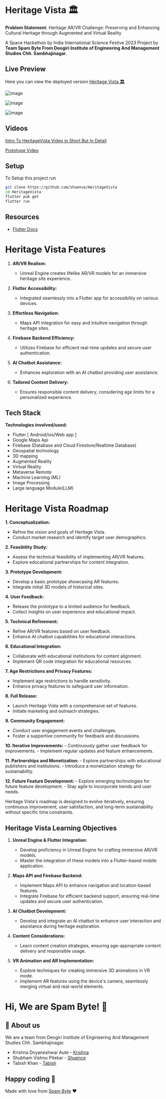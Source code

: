 
# Heritage Vista 🏛️

**Problem Statement**: Heritage AR/VR Challenge: Preserving and Enhancing Cultural Heritage through Augmented and Virtual Reality 

A Space Hackathon by India International Science Festive 2023 Project by **Team Spam Byte From Deogiri Institute of Engineering And Management Studies Chh. Sambhajinagar.**


## Live Preview

Here you can view the deployed version
[Heritage Vista 🏛️](https://heritage-vista.web.app/)

![image](https://github.com/shuence/HeritageVista/assets/65482186/5b32089f-6426-4ad0-b7fb-b8020e9b6275)

![image](https://github.com/shuence/HeritageVista/assets/65482186/5116d557-23ab-4b3c-be3f-22888e89c9f8)

![image](https://github.com/shuence/HeritageVista/assets/65482186/120e944a-c3ed-4e0c-a45d-279a92cc272d)


## Videos 

[Intro To HeritageVista Video in Short But In Detail](https://www.youtube.com/watch?v=JnUlPyy0eO0&ab_channel=krishnaaute)

[Prototype Video](https://youtu.be/NwYVp9HNw78)


## Setup

To Setup this project run

```bash
git clone https://github.com/shuence/HeritageVista
cd HeritageVista
flutter pub get
flutter run
```

## Resources

- [Flutter Docs](https://docs.flutter.dev/)

# Heritage Vista Features

1. **AR/VR Realism:**
   - Unreal Engine creates lifelike AR/VR models for an immersive heritage site experience.

2. **Flutter Accessibility:**
   - Integrated seamlessly into a Flutter app for accessibility on various devices.

3. **Effortless Navigation:**
   - Maps API integration for easy and intuitive navigation through heritage sites.

4. **Firebase Backend Efficiency:**
   - Utilizes Firebase for efficient real-time updates and secure user authentication.

5. **AI Chatbot Assistance:**
   - Enhances exploration with an AI chatbot providing user assistance.

6. **Tailored Content Delivery:**
   - Ensures responsible content delivery, considering age limits for a personalized experience.
## Tech Stack
**Technologies involved/used:**
- Flutter [ Android/ios/Web app ]
- Google Maps Api
- Firebase (Database and Cloud Firestore/Realtime Database)
- Geospatial technology 
- 3D mapping 
- Augmented Reality 
- Virtual Reality
- Metaverse Remote 
- Machine Learning (ML)
- Image Processing
- Large language Module(LLM)


# Heritage Vista Roadmap

**1. Conceptualization:**
   - Refine the vision and goals of Heritage Vista.
   - Conduct market research and identify target user demographics.

**2. Feasibility Study:**
   - Assess the technical feasibility of implementing AR/VR features.
   - Explore educational partnerships for content integration.

**3. Prototype Development:**
   - Develop a basic prototype showcasing AR features.
   - Integrate initial 3D models of historical sites.

**4. User Feedback:**
   - Release the prototype to a limited audience for feedback.
   - Collect insights on user experience and educational impact.

**5. Technical Refinement:**
   - Refine AR/VR features based on user feedback.
   - Enhance AI chatbot capabilities for educational interactions.

**6. Educational Integration:**
   - Collaborate with educational institutions for content alignment.
   - Implement QR code integration for educational resources.

**7. Age Restrictions and Privacy Features:**
   - Implement age restrictions to handle sensitivity.
   - Enhance privacy features to safeguard user information.

**8. Full Release:**
   - Launch Heritage Vista with a comprehensive set of features.
   - Initiate marketing and outreach strategies.

**9. Community Engagement:**
   - Conduct user engagement events and challenges.
   - Foster a supportive community for feedback and discussions.

**10. Iterative Improvements:**
    - Continuously gather user feedback for improvements.
    - Implement regular updates and feature enhancements.

**11. Partnerships and Monetization:**
    - Explore partnerships with educational publishers and institutions.
    - Introduce a monetization strategy for sustainability.

**12. Future Feature Development:**
    - Explore emerging technologies for future feature development.
    - Stay agile to incorporate trends and user needs.

Heritage Vista's roadmap is designed to evolve iteratively, ensuring continuous improvement, user satisfaction, and long-term sustainability without specific time constraints.
## Heritage Vista Learning Objectives

1. **Unreal Engine & Flutter Integration:**
   - Develop proficiency in Unreal Engine for crafting immersive AR/VR models.
   - Master the integration of these models into a Flutter-based mobile application.

2. **Maps API and Firebase Backend:**
   - Implement Maps API to enhance navigation and location-based features.
   - Integrate Firebase for efficient backend support, ensuring real-time updates and secure user authentication.

3. **AI Chatbot Development:**
   - Develop and integrate an AI chatbot to enhance user interaction and assistance during heritage exploration.

4. **Content Considerations:**
   - Learn content creation strategies, ensuring age-appropriate content delivery and responsible usage.

5. **VR Animation and AR Implementation:**
   - Explore techniques for creating immersive 3D animations in VR mode.
   - Implement AR features using the device's camera, seamlessly merging virtual and real-world elements.
# Hi, We are Spam Byte! 👋


## 🚀 About us

We are a team from Deogiri Institute of Engineering And Management Studies Chh. Sambhajinagar.

- Krishna Dnyaneshwar Aute - [Krishna]()
- Shubham Vishnu Pitekar - [Shuence](https://github.com/shuence)
- Tabish Khan - [Tabish]()

## Happy coding 💯

Made with love from [Spam Byte](https://shuence.netlify.app) ❤️